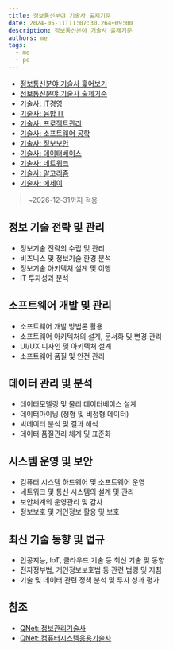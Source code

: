 ```yaml
---
title: 정보통신분야 기술사 출제기준
date: 2024-05-11T11:07:30.264+09:00
description: 정보통신분야 기술사 출제기준
authors: me
tags:
  - me
  - pe
---
```


- [정보통신분야 기술사 훑어보기](/2023/10/07/professional-engineer-information-overview/)
- [정보통신분야 기술사 출제기준](/2024/05/11/professional-engineer-guidelines/)
- [기술사: IT경영](/2023/10/07/professional-engineer-it-governance/)
- [기술사: 융합 IT](/2023/10/14/professional-engineer-it-conversence/)
- [기술사: 프로젝트관리](/2023/10/22/professional-engineer-project-management/)
- [기술사: 소프트웨어 공학](/2023/10/28/professional-engineer-sw-engineering/)
- [기술사: 정보보안](/2023/11/11/professional-engineer-information-security/)
- [기술사: 데이터베이스](/2023/11/11/professional-engineer-database/)
- [기술사: 네트워크](/2023/12/23/professional-engineer-network/)
- [기술사: 알고리즘](/2024/01/13/professional-engineer-algorithm/)
- [기술사: 에세이](/2024/03/02/professional-engineer-essay)

> ~2026-12-31까지 적용

## 정보 기술 전략 및 관리

- 정보기술 전략의 수립 및 관리
- 비즈니스 및 정보기술 환경 분석
- 정보기술 아키텍처 설계 및 이행
- IT 투자성과 분석

## 소프트웨어 개발 및 관리

- 소프트웨어 개발 방법론 활용
- 소프트웨어 아키텍처의 설계, 문서화 및 변경 관리
- UI/UX 디자인 및 아키텍처 설계
- 소프트웨어 품질 및 안전 관리

## 데이터 관리 및 분석

- 데이터모델링 및 물리 데이터베이스 설계
- 데이터마이닝 (정형 및 비정형 데이터)
- 빅데이터 분석 및 결과 해석
- 데이터 품질관리 체계 및 표준화

## 시스템 운영 및 보안

- 컴퓨터 시스템 하드웨어 및 소프트웨어 운영
- 네트워크 및 통신 시스템의 설계 및 관리
- 보안체계의 운영관리 및 감사
- 정보보호 및 개인정보 활용 및 보호

## 최신 기술 동향 및 법규

- 인공지능, IoT, 클라우드 기술 등 최신 기술 및 동향
- 전자정부법, 개인정보보호법 등 관련 법령 및 지침
- 기술 및 데이터 관련 정책 분석 및 투자 성과 평가

## 참조

- [QNet: 정보관리기술사](https://www.q-net.or.kr/crf005.do?id=crf00505&jmCd=0601)
- [QNet: 컴퓨터시스템응용기술사](https://www.q-net.or.kr/crf005.do?id=crf00505&jmCd=0622)
